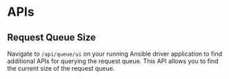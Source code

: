 # APIs

## Request Queue Size

Navigate to `/api/queue/ui` on your running Ansible driver application to find additional APIs for querying the request queue. This API allows you to find the current size of the request queue.
